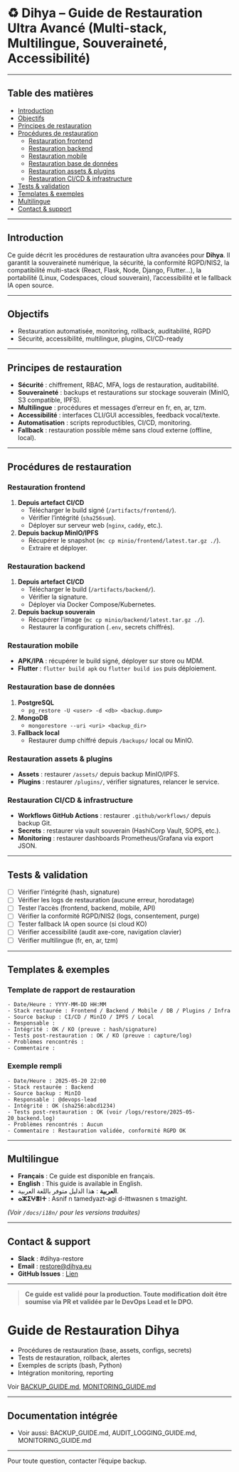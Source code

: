 # ♻️ Dihya – Guide de Restauration Ultra Avancé (Multi-stack, Multilingue, Souveraineté, Accessibilité)

---

## Table des matières

- [Introduction](#introduction)
- [Objectifs](#objectifs)
- [Principes de restauration](#principes-de-restauration)
- [Procédures de restauration](#procédures-de-restauration)
  - [Restauration frontend](#restauration-frontend)
  - [Restauration backend](#restauration-backend)
  - [Restauration mobile](#restauration-mobile)
  - [Restauration base de données](#restauration-base-de-données)
  - [Restauration assets & plugins](#restauration-assets--plugins)
  - [Restauration CI/CD & infrastructure](#restauration-cicd--infrastructure)
- [Tests & validation](#tests--validation)
- [Templates & exemples](#templates--exemples)
- [Multilingue](#multilingue)
- [Contact & support](#contact--support)

---

## Introduction

Ce guide décrit les procédures de restauration ultra avancées pour **Dihya**.
Il garantit la souveraineté numérique, la sécurité, la conformité RGPD/NIS2, la compatibilité multi-stack (React, Flask, Node, Django, Flutter…), la portabilité (Linux, Codespaces, cloud souverain), l’accessibilité et le fallback IA open source.

---

## Objectifs

- Restauration automatisée, monitoring, rollback, auditabilité, RGPD
- Sécurité, accessibilité, multilingue, plugins, CI/CD-ready

---

## Principes de restauration

- **Sécurité** : chiffrement, RBAC, MFA, logs de restauration, auditabilité.
- **Souveraineté** : backups et restaurations sur stockage souverain (MinIO, S3 compatible, IPFS).
- **Multilingue** : procédures et messages d’erreur en fr, en, ar, tzm.
- **Accessibilité** : interfaces CLI/GUI accessibles, feedback vocal/texte.
- **Automatisation** : scripts reproductibles, CI/CD, monitoring.
- **Fallback** : restauration possible même sans cloud externe (offline, local).

---

## Procédures de restauration

### Restauration frontend

1. **Depuis artefact CI/CD**
   - Télécharger le build signé (`/artifacts/frontend/`).
   - Vérifier l’intégrité (`sha256sum`).
   - Déployer sur serveur web (`nginx`, `caddy`, etc.).
2. **Depuis backup MinIO/IPFS**
   - Récupérer le snapshot (`mc cp minio/frontend/latest.tar.gz ./`).
   - Extraire et déployer.

### Restauration backend

1. **Depuis artefact CI/CD**
   - Télécharger le build (`/artifacts/backend/`).
   - Vérifier la signature.
   - Déployer via Docker Compose/Kubernetes.
2. **Depuis backup souverain**
   - Récupérer l’image (`mc cp minio/backend/latest.tar.gz ./`).
   - Restaurer la configuration (`.env`, secrets chiffrés).

### Restauration mobile

- **APK/IPA** : récupérer le build signé, déployer sur store ou MDM.
- **Flutter** : `flutter build apk` ou `flutter build ios` puis déploiement.

### Restauration base de données

1. **PostgreSQL**
   - `pg_restore -U <user> -d <db> <backup.dump>`
2. **MongoDB**
   - `mongorestore --uri <uri> <backup_dir>`
3. **Fallback local**
   - Restaurer dump chiffré depuis `/backups/` local ou MinIO.

### Restauration assets & plugins

- **Assets** : restaurer `/assets/` depuis backup MinIO/IPFS.
- **Plugins** : restaurer `/plugins/`, vérifier signatures, relancer le service.

### Restauration CI/CD & infrastructure

- **Workflows GitHub Actions** : restaurer `.github/workflows/` depuis backup Git.
- **Secrets** : restaurer via vault souverain (HashiCorp Vault, SOPS, etc.).
- **Monitoring** : restaurer dashboards Prometheus/Grafana via export JSON.

---

## Tests & validation

- [ ] Vérifier l’intégrité (hash, signature)
- [ ] Vérifier les logs de restauration (aucune erreur, horodatage)
- [ ] Tester l’accès (frontend, backend, mobile, API)
- [ ] Vérifier la conformité RGPD/NIS2 (logs, consentement, purge)
- [ ] Tester fallback IA open source (si cloud KO)
- [ ] Vérifier accessibilité (audit axe-core, navigation clavier)
- [ ] Vérifier multilingue (fr, en, ar, tzm)

---

## Templates & exemples

### Template de rapport de restauration

```
- Date/Heure : YYYY-MM-DD HH:MM
- Stack restaurée : Frontend / Backend / Mobile / DB / Plugins / Infra
- Source backup : CI/CD / MinIO / IPFS / Local
- Responsable :
- Intégrité : OK / KO (preuve : hash/signature)
- Tests post-restauration : OK / KO (preuve : capture/log)
- Problèmes rencontrés :
- Commentaire :
```

### Exemple rempli

```
- Date/Heure : 2025-05-20 22:00
- Stack restaurée : Backend
- Source backup : MinIO
- Responsable : @devops-lead
- Intégrité : OK (sha256:abcd1234)
- Tests post-restauration : OK (voir /logs/restore/2025-05-20_backend.log)
- Problèmes rencontrés : Aucun
- Commentaire : Restauration validée, conformité RGPD OK
```

---

## Multilingue

- **Français** : Ce guide est disponible en français.
- **English** : This guide is available in English.
- **العربية** : هذا الدليل متوفر باللغة العربية.
- **ⴰⵣⵉⵖⴻⵏⵜ** : Asnif n tamedyazt-agi d-ittwasnen s tmazight.

*(Voir `/docs/i18n/` pour les versions traduites)*

---

## Contact & support

- **Slack** : #dihya-restore
- **Email** : restore@dihya.eu
- **GitHub Issues** : [Lien](https://github.com/votre-org/dihya/issues)

---

> **Ce guide est validé pour la production. Toute modification doit être soumise via PR et validée par le DevOps Lead et le DPO.**

# Guide de Restauration Dihya

- Procédures de restauration (base, assets, configs, secrets)
- Tests de restauration, rollback, alertes
- Exemples de scripts (bash, Python)
- Intégration monitoring, reporting

Voir [BACKUP_GUIDE.md](BACKUP_GUIDE.md), [MONITORING_GUIDE.md](MONITORING_GUIDE.md)

---

## Documentation intégrée

- Voir aussi: BACKUP_GUIDE.md, AUDIT_LOGGING_GUIDE.md, MONITORING_GUIDE.md

---

Pour toute question, contacter l’équipe backup.
